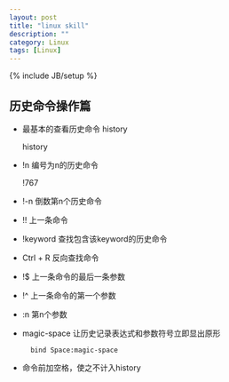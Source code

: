 ```yaml
---
layout: post
title: "linux skill"
description: ""
category: Linux
tags: [Linux]
---
```

{% include JB/setup %}

## 历史命令操作篇

* 最基本的查看历史命令 history
        
    history
        
* !n 编号为n的历史命令
        
    !767
        
* !-n  倒数第n个历史命令
* !!  上一条命令
* !keyword  查找包含该keyword的历史命令
* Ctrl + R  反向查找命令
* !$  上一条命令的最后一条参数
* !^  上一条命令的第一个参数
* :n  第n个参数
* magic-space  让历史记录表达式和参数符号立即显出原形
        
        bind Space:magic-space
      
* 命令前加空格，使之不计入history
   